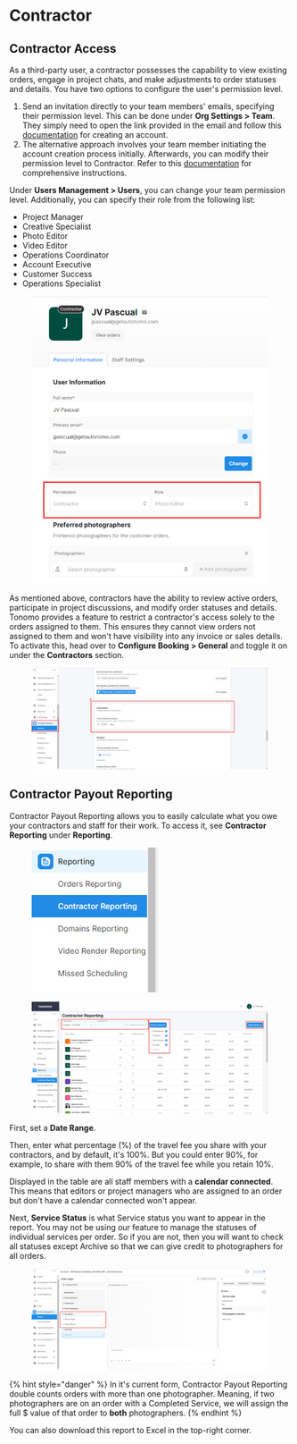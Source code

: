 # Contractor

## Contractor Access

As a third-party user, a contractor possesses the capability to view existing orders, engage in project chats, and make adjustments to order statuses and details. You have two options to configure the user's permission level.

1. Send an invitation directly to your team members' emails, specifying their permission level. This can be done under **Org Settings > Team**. They simply need to open the link provided in the email and follow this [documentation](../users/add-and-configure-your-users.md#adding-your-staff) for creating an account.
2. The alternative approach involves your team member initiating the account creation process initially. Afterwards, you can modify their permission level to Contractor. Refer to this [documentation](../users/add-and-configure-your-users.md#adding-your-staff) for comprehensive instructions.

Under **Users Management > Users**, you can change your team permission level. Additionally, you can specify their role from the following list:

* Project Manager
* Creative Specialist
* Photo Editor
* Video Editor
* Operations Coordinator
* Account Executive
* Customer Success
* Operations Specialist

<figure><img src="../.gitbook/assets/contractor1.png" alt=""><figcaption></figcaption></figure>

As mentioned above, contractors have the ability to review active orders, participate in project discussions, and modify order statuses and details. Tonomo provides a feature to restrict a contractor's access solely to the orders assigned to them. This ensures they cannot view orders not assigned to them and won't have visibility into any invoice or sales details. To activate this, head over to **Configure Booking > General** and toggle it on under the **Contractors** section.

<figure><img src="../.gitbook/assets/contractor2.png" alt=""><figcaption></figcaption></figure>



## Contractor Payout Reporting

Contractor Payout Reporting allows you to easily calculate what you owe your contractors and staff for their work. To access it, see **Contractor Reporting** under **Reporting**.

<figure><img src="../.gitbook/assets/contractor3.png" alt=""><figcaption></figcaption></figure>

<figure><img src="../.gitbook/assets/contractor4 (1).png" alt=""><figcaption></figcaption></figure>

First, set a **Date Range**.&#x20;

Then, enter what percentage (%) of the travel fee you share with your contractors, and by default, it's 100%. But you could enter 90%, for example, to share with them 90% of the travel fee while you retain 10%.&#x20;

Displayed in the table are all staff members with a **calendar connected**. This means that editors or project managers who are assigned to an order but don't have a calendar connected won't appear.

Next, **Service Status** is what Service status you want to appear in the report. You may not be using our feature to manage the statuses of individual services per order. So if you are not, then you will want to check all statuses except Archive so that we can give credit to photographers for all orders.

<figure><img src="../.gitbook/assets/contractor5.png" alt=""><figcaption></figcaption></figure>

{% hint style="danger" %}
In it's current form, Contractor Payout Reporting double counts orders with more than one photographer. Meaning, if two photographers are on an order with a Completed Service, we will assign the full $ value of that order to **both** photographers.
{% endhint %}

You can also download this report to Excel in the top-right corner.
